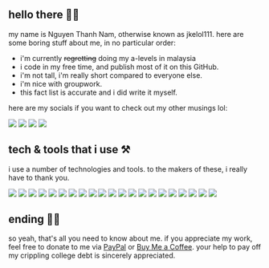 ## hello there 👋🏼

my name is Nguyen Thanh Nam, otherwise known as jkelol111. here are some boring stuff about me, in no particular order:

- i'm currently ~~regretting~~ doing my a-levels in malaysia
- i code in my free time, and publish most of it on this GitHub.
- i'm not tall, i'm really short compared to everyone else.
- i'm nice with groupwork.
- this fact list is accurate and i did write it myself.

here are my socials if you want to check out my other musings lol:

[![](https://img.shields.io/badge/reddit-jkelol111-informational?style=flat&logo=reddit&logoColor=white&color=FF4500)](https://reddit.com/u/jkelol111)
[![](https://img.shields.io/badge/twitter-jkelol111-informational?style=flat&logo=twitter&logoColor=white&color=1DA1F2)](https://twitter.com/jkelol111)
[![](https://img.shields.io/badge/instagram-jkelol__111-informational?style=flat&logo=instagram&logoColor=white&color=E4405F)](https://instagram.com/jkelol_111)
[![](https://img.shields.io/badge/linkedin-jkelol111-informational?style=flat&logo=linkedin&logoColor=white&color=0077B5)](https://linkedin.com/jkelol111)

## tech & tools that i use ⚒️

i use a number of technologies and tools. to the makers of these, i really have to thank you.

![](https://img.shields.io/badge/laptop-MacBook_Pro-informational?style=flat&logo=apple&logoColor=white&color=000000) 
![](https://img.shields.io/badge/phone-iPhone_12_mini-informational?style=flat&logo=apple&logoColor=white&color=000000)
![](https://img.shields.io/badge/phone-Nokia_8110_4G-informational?style=flat&logo=nokia&logoColor=white&color=124191)
![](https://img.shields.io/badge/os-iOS-informational?style=flat&logo=ios&logoColor=white&color=000000) 
![](https://img.shields.io/badge/os-KaiOS-informational?style=flat&logo=kaios&logoColor=white&color=6F02B5) 
![](https://img.shields.io/badge/os-macOS-informational?style=flat&logo=macos&logoColor=white&color=000000) 
![](https://img.shields.io/badge/os-Ubuntu-informational?style=flat&logo=ubuntu&logoColor=white&color=E95420)
![](https://img.shields.io/badge/os-Fedora-informational?style=flat&logo=fedora&logoColor=white&color=294172)
![](https://img.shields.io/badge/de-GNOME-informational?style=flat&logo=gnome&logoColor=white&color=4A86CF)
![](https://img.shields.io/badge/editor-Visual_Studio_Code-informational?style=flat&logo=visual-studio-code&logoColor=white&color=007ACC) 
![](https://img.shields.io/badge/editor-Sublime_Text-informational?style=flat&logo=sublime-text&logoColor=white&color=FF9800) 
![](https://img.shields.io/badge/ide-Xcode-informational?style=flat&logo=xcode&logoColor=white&color=1575F9) 
![](https://img.shields.io/badge/lang-Python-informational?style=flat&logo=python&logoColor=white&color=3776AB) 
![](https://img.shields.io/badge/lang-JavaScript-informational?style=flat&logo=javascript&logoColor=white&color=F7DF1E)
![](https://img.shields.io/badge/lang-HTML-informational?style=flat&logo=html5&logoColor=white&color=E34F26)
![](https://img.shields.io/badge/lang-CSS-informational?style=flat&logo=css3&logoColor=white&color=1572B6)
![](https://img.shields.io/badge/lang-Swift-informational?style=flat&logo=swift&logoColor=white&color=FA7343)
![](https://img.shields.io/badge/lang-C-informational?style=flat&logo=c&logoColor=white&color=A8B9CC)
![](https://img.shields.io/badge/db-SQLite-informational?style=flat&logo=sqlite&logoColor=white&color=003B57)
![](https://img.shields.io/badge/music_+_podcasts-Spotify-informational?style=flat&logo=spotify&logoColor=white&color=1ED760)
![](https://img.shields.io/badge/music-SoundCloud-informational?style=flat&logo=soundcloud&logoColor=white&color=FF3300)

## ending ✋🏼

so yeah, that's all you need to know about me. if you appreciate my work, feel free to donate to me via [PayPal](https://paypal.me/jkelol111) or [Buy Me a Coffee](https://buymeacoffee/jkelol111). your help to pay off my crippling college debt is sincerely appreciated.
